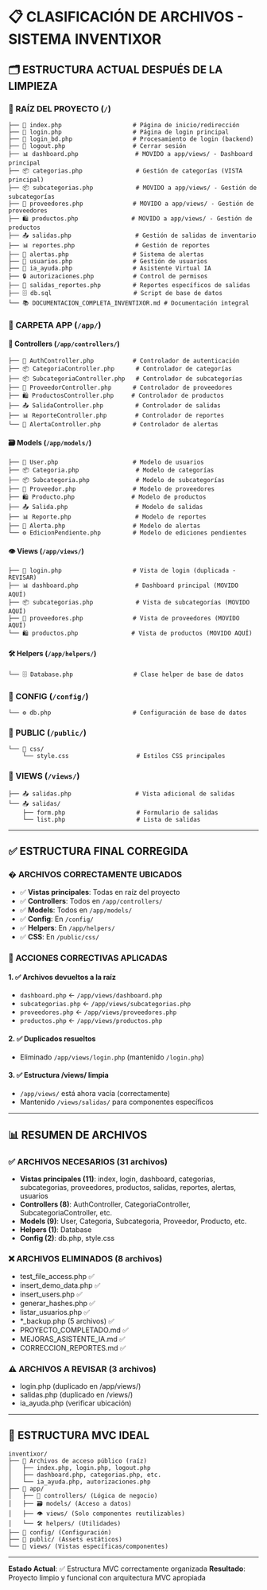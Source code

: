 # 📋 CLASIFICACIÓN DE ARCHIVOS - SISTEMA INVENTIXOR

## 🗂️ **ESTRUCTURA ACTUAL DESPUÉS DE LA LIMPIEZA**

### **📁 RAÍZ DEL PROYECTO** (`/`)
```
├── 🔐 index.php                    # Página de inicio/redirección
├── 🔐 login.php                    # Página de login principal
├── 🔐 login_bd.php                 # Procesamiento de login (backend)
├── 🔐 logout.php                   # Cerrar sesión
├── 📊 dashboard.php                # MOVIDO a app/views/ - Dashboard principal
├── 📦 categorias.php               # Gestión de categorías (VISTA principal)
├── 📦 subcategorias.php            # MOVIDO a app/views/ - Gestión de subcategorías
├── 👥 proveedores.php              # MOVIDO a app/views/ - Gestión de proveedores  
├── 🛍️ productos.php               # MOVIDO a app/views/ - Gestión de productos
├── 📤 salidas.php                  # Gestión de salidas de inventario
├── 📊 reportes.php                 # Gestión de reportes
├── 🚨 alertas.php                  # Sistema de alertas
├── 👤 usuarios.php                 # Gestión de usuarios
├── 🤖 ia_ayuda.php                 # Asistente Virtual IA
├── 🔒 autorizaciones.php           # Control de permisos
├── 📄 salidas_reportes.php         # Reportes específicos de salidas
├── 🗄️ db.sql                       # Script de base de datos
└── 📚 DOCUMENTACION_COMPLETA_INVENTIXOR.md # Documentación integral
```

### **📁 CARPETA APP** (`/app/`)
#### **🎯 Controllers** (`/app/controllers/`)
```
├── 🔐 AuthController.php           # Controlador de autenticación
├── 📦 CategoriaController.php      # Controlador de categorías
├── 📦 SubcategoriaController.php   # Controlador de subcategorías
├── 👥 ProveedorController.php      # Controlador de proveedores
├── 🛍️ ProductosController.php     # Controlador de productos
├── 📤 SalidaController.php         # Controlador de salidas
├── 📊 ReporteController.php        # Controlador de reportes
└── 🚨 AlertaController.php         # Controlador de alertas
```

#### **🗃️ Models** (`/app/models/`)
```
├── 👤 User.php                     # Modelo de usuarios
├── 📦 Categoria.php                # Modelo de categorías
├── 📦 Subcategoria.php             # Modelo de subcategorías
├── 👥 Proveedor.php                # Modelo de proveedores
├── 🛍️ Producto.php                # Modelo de productos
├── 📤 Salida.php                   # Modelo de salidas
├── 📊 Reporte.php                  # Modelo de reportes
├── 🚨 Alerta.php                   # Modelo de alertas
└── ⚙️ EdicionPendiente.php         # Modelo de ediciones pendientes
```

#### **👁️ Views** (`/app/views/`)
```
├── 🔐 login.php                    # Vista de login (duplicada - REVISAR)
├── 📊 dashboard.php                # Dashboard principal (MOVIDO AQUÍ)
├── 📦 subcategorias.php            # Vista de subcategorías (MOVIDO AQUÍ)
├── 👥 proveedores.php              # Vista de proveedores (MOVIDO AQUÍ)
└── 🛍️ productos.php               # Vista de productos (MOVIDO AQUÍ)
```

#### **🛠️ Helpers** (`/app/helpers/`)
```
└── 🗄️ Database.php                 # Clase helper de base de datos
```

### **📁 CONFIG** (`/config/`)
```
└── ⚙️ db.php                       # Configuración de base de datos
```

### **📁 PUBLIC** (`/public/`)
```
└── 🎨 css/
    └── style.css                   # Estilos CSS principales
```

### **📁 VIEWS** (`/views/`)
```
├── 📤 salidas.php                  # Vista adicional de salidas
└── 📤 salidas/
    ├── form.php                    # Formulario de salidas
    └── list.php                    # Lista de salidas
```

---

## ✅ **ESTRUCTURA FINAL CORREGIDA**

### **� ARCHIVOS CORRECTAMENTE UBICADOS**
- ✅ **Vistas principales**: Todas en raíz del proyecto
- ✅ **Controllers**: Todos en `/app/controllers/`
- ✅ **Models**: Todos en `/app/models/`
- ✅ **Config**: En `/config/`
- ✅ **Helpers**: En `/app/helpers/`
- ✅ **CSS**: En `/public/css/`

### **🔧 ACCIONES CORRECTIVAS APLICADAS**

#### **1. ✅ Archivos devueltos a la raíz**
- `dashboard.php` ← `/app/views/dashboard.php`
- `subcategorias.php` ← `/app/views/subcategorias.php`
- `proveedores.php` ← `/app/views/proveedores.php`
- `productos.php` ← `/app/views/productos.php`

#### **2. ✅ Duplicados resueltos**
- Eliminado `/app/views/login.php` (mantenido `/login.php`)

#### **3. ✅ Estructura /views/ limpia**
- `/app/views/` está ahora vacía (correctamente)
- Mantenido `/views/salidas/` para componentes específicos

---

## 📊 **RESUMEN DE ARCHIVOS**

### **✅ ARCHIVOS NECESARIOS (31 archivos)**
- **Vistas principales (11)**: index, login, dashboard, categorias, subcategorias, proveedores, productos, salidas, reportes, alertas, usuarios
- **Controllers (8)**: AuthController, CategoriaController, SubcategoriaController, etc.
- **Models (9)**: User, Categoria, Subcategoria, Proveedor, Producto, etc.
- **Helpers (1)**: Database
- **Config (2)**: db.php, style.css

### **❌ ARCHIVOS ELIMINADOS (8 archivos)**
- test_file_access.php ✅
- insert_demo_data.php ✅
- insert_users.php ✅
- generar_hashes.php ✅
- listar_usuarios.php ✅
- *_backup.php (5 archivos) ✅
- PROYECTO_COMPLETADO.md ✅
- MEJORAS_ASISTENTE_IA.md ✅
- CORRECCION_REPORTES.md ✅

### **⚠️ ARCHIVOS A REVISAR (3 archivos)**
- login.php (duplicado en /app/views/)
- salidas.php (duplicado en /views/)
- ia_ayuda.php (verificar ubicación)

---

## 🎯 **ESTRUCTURA MVC IDEAL**

```
inventixor/
├── 🔐 Archivos de acceso público (raíz)
│   ├── index.php, login.php, logout.php
│   ├── dashboard.php, categorias.php, etc.
│   └── ia_ayuda.php, autorizaciones.php
├── 📁 app/
│   ├── 🎯 controllers/ (Lógica de negocio)
│   ├── 🗃️ models/ (Acceso a datos)
│   ├── 👁️ views/ (Solo componentes reutilizables)
│   └── 🛠️ helpers/ (Utilidades)
├── 📁 config/ (Configuración)
├── 📁 public/ (Assets estáticos)
└── 📁 views/ (Vistas específicas/componentes)
```

---

**Estado Actual**: ✅ Estructura MVC correctamente organizada
**Resultado**: Proyecto limpio y funcional con arquitectura MVC apropiada